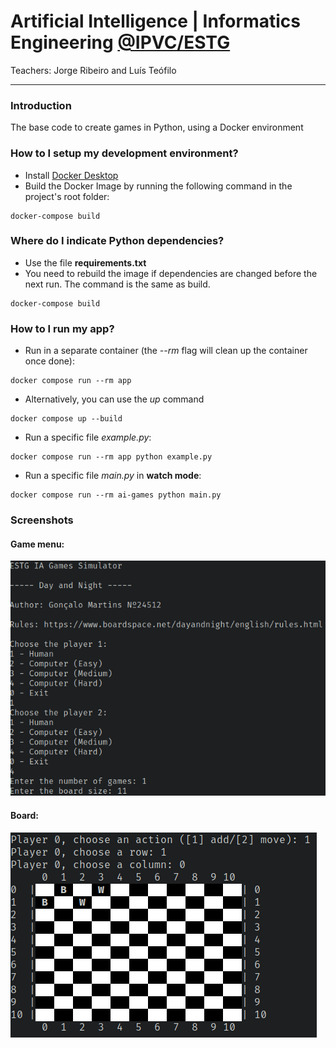 # Artificial Intelligence | Informatics Engineering [@IPVC/ESTG](https://www.ipvc.pt/estg/)  #
Teachers: Jorge Ribeiro and Luís Teófilo
___

### Introduction ###

The base code to create games in Python, using a Docker environment

### How to I setup my development environment? ###

* Install [Docker Desktop](https://www.docker.com/products/docker-desktop/)
* Build the Docker Image by running the following command in the project's root folder:
```
docker-compose build
```

### Where do I indicate Python dependencies? ###

* Use the file **requirements.txt**
* You need to rebuild the image if dependencies are changed before the next run. The command is the same as build.
```
docker-compose build
```

### How to I run my app? ###

* Run in a separate container (the *--rm* flag will clean up the container once done):
```
docker compose run --rm app
```
* Alternatively, you can use the *up* command
```
docker compose up --build
```
* Run a specific file *example.py*:
```
docker compose run --rm app python example.py
```
* Run a specific file *main.py* in **watch mode**:
```
docker compose run --rm ai-games python main.py
```
### Screenshots ###

#### Game menu: ####

![Alt text](./assets/menu.png?raw=true "Game menu")

#### Board: ####

![Alt text](./assets/board.png?raw=true "Game board")
